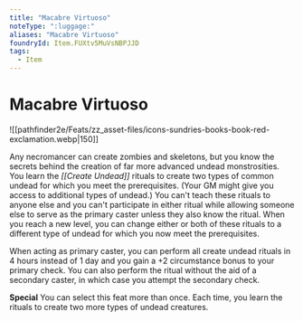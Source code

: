 ```yaml
---
title: "Macabre Virtuoso"
noteType: ":luggage:"
aliases: "Macabre Virtuoso"
foundryId: Item.FUXtv5MuVsNBPJJD
tags:
  - Item
---
```


# Macabre Virtuoso
![[pathfinder2e/Feats/zz_asset-files/icons-sundries-books-book-red-exclamation.webp|150]]

Any necromancer can create zombies and skeletons, but you know the secrets behind the creation of far more advanced undead monstrosities. You learn the _[[Create Undead]]_ rituals to create two types of common undead for which you meet the prerequisites. (Your GM might give you access to additional types of undead.) You can't teach these rituals to anyone else and you can't participate in either ritual while allowing someone else to serve as the primary caster unless they also know the ritual. When you reach a new level, you can change either or both of these rituals to a different type of undead for which you now meet the prerequisites.

When acting as primary caster, you can perform all create undead rituals in 4 hours instead of 1 day and you gain a +2 circumstance bonus to your primary check. You can also perform the ritual without the aid of a secondary caster, in which case you attempt the secondary check.

**Special** You can select this feat more than once. Each time, you learn the rituals to create two more types of undead creatures.
